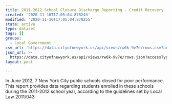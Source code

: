 ```yaml
---
title: 2011-2012 School Closure Discharge Reporting - Credit Recovery
created: '2020-11-10T17:05:04.878243'
modified: '2020-11-10T17:05:04.878255'
state: active
type: dataset
tags: []
groups:
  - Local Government
csv_url: 'https://data.cityofnewyork.us/api/views/rw6k-9v7e/rows.csv?accessType=DOWNLOAD'
json_url: >-
  https://data.cityofnewyork.us/api/views/rw6k-9v7e/rows.json?accessType=DOWNLOAD
layout: post

---
```

In June 2012, 7 New York City public schools closed for poor performance.  This report provides data regarding students enrolled in these schools during the 2011-2012 school year, according to the guidelines set by Local Law 2011/043
